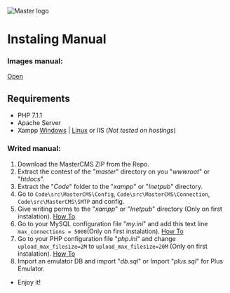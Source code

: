 ![Master logo](http://i.imgur.com/DajNToP.png)

# Instaling Manual

### Images manual:
[Open](http://imgur.com/a/LpUHv)

## Requirements
* PHP 7.1.1
* Apache Server
* Xampp [Windows](https://www.apachefriends.org/xampp-files/7.1.4/xampp-win32-7.1.4-0-VC14-installer.exe) | [Linux](https://www.apachefriends.org/xampp-files/7.1.4/xampp-linux-x64-7.1.4-0-installer.run) or IIS (*Not tested on hostings*)

### Writed manual:
1. Download the MasterCMS ZIP from the Repo.
1. Extract the contest of the "*master*" directory on you "*wwwroot*" or "*htdocs*".
1. Extract the "*Code*" folder to the "*xampp*" or "*Inetpub*" directory.
1. Go to `Code\src\MasterCMS\Config`, `Code\src\MasterCMS\Connection`, `Code\src\MasterCMS\SMTP` and config.
1. Give writing perms to the "*xampp*" or "*Inetpub*" directory (Only on first instalation). [How To](http://imgur.com/a/gpQR9)
1. Go to your MySQL configuration file "*my.ini*" and add this text line `max_connections = 5000`(Only on first instalation). [How To](http://imgur.com/a/tyUFI)
1. Go to your PHP configuration file "*php.ini*" and change `upload_max_filesize=2M` to `upload_max_filesize=20M` (Only on first instalation). [How To](http://imgur.com/a/7sPxF)
1. Import an emulator DB and import "*db.sql*" or Import "*plus.sql*" for Plus Emulator.
* Enjoy it!
